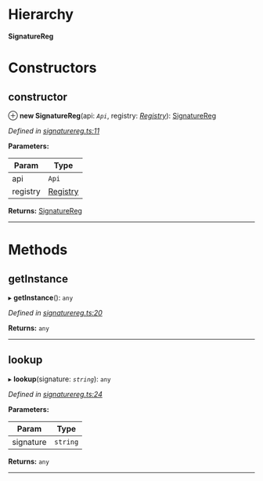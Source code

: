 

# Hierarchy

**SignatureReg**

# Constructors

<a id="constructor"></a>

##  constructor

⊕ **new SignatureReg**(api: *`Api`*, registry: *[Registry](_registry_.registry.md)*): [SignatureReg](_signaturereg_.signaturereg.md)

*Defined in [signaturereg.ts:11](https://github.com/paritytech/js-libs/blob/0aad080/packages/contracts/src/signaturereg.ts#L11)*

**Parameters:**

| Param | Type |
| ------ | ------ |
| api | `Api` |
| registry | [Registry](_registry_.registry.md) |

**Returns:** [SignatureReg](_signaturereg_.signaturereg.md)

___

# Methods

<a id="getinstance"></a>

##  getInstance

▸ **getInstance**(): `any`

*Defined in [signaturereg.ts:20](https://github.com/paritytech/js-libs/blob/0aad080/packages/contracts/src/signaturereg.ts#L20)*

**Returns:** `any`

___
<a id="lookup"></a>

##  lookup

▸ **lookup**(signature: *`string`*): `any`

*Defined in [signaturereg.ts:24](https://github.com/paritytech/js-libs/blob/0aad080/packages/contracts/src/signaturereg.ts#L24)*

**Parameters:**

| Param | Type |
| ------ | ------ |
| signature | `string` |

**Returns:** `any`

___

